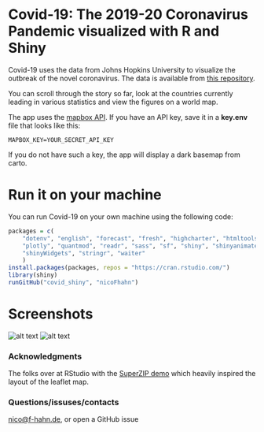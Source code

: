 # Covid-19: The 2019-20 Coronavirus Pandemic visualized  with R and Shiny
Covid-19 uses the data from Johns Hopkins University to visualize the outbreak of the novel coronavirus. The data is available from [this repository](https://github.com/CSSEGISandData/COVID-19/tree/master/csse_covid_19_data).

You can scroll through the story so far, look at the countries currently leading in various statistics and view the figures on a world map.

The app uses the [mapbox API](https://docs.mapbox.com/api/). If you have an API key, save it in a **key.env** file that looks like this:
```{bash}
MAPBOX_KEY=YOUR_SECRET_API_KEY
```
If you do not have such a key, the app will display a dark basemap from carto.
# Run it on your machine
You can run Covid-19 on your own machine using the following code:
```R
packages = c(
	"dotenv", "english", "forecast", "fresh", "highcharter", "htmltools", "leaflet", "leaflet.extras",
	"plotly", "quantmod", "readr", "sass", "sf", "shiny", "shinyanimate", "shinybusy", "shinyjs",
	"shinyWidgets", "stringr", "waiter"
	)
install.packages(packages, repos = "https://cran.rstudio.com/")
library(shiny)
runGitHub("covid_shiny", "nicoFhahn")
```
# Screenshots
![alt text](https://i.imgur.com/yP3b7eA.png "Logo Title Text 1")
![alt text](https://i.imgur.com/PLz7s2e.png "Logo Title Text 1")

### Acknowledgments
The folks over at RStudio with the [SuperZIP demo](https://github.com/rstudio/shiny-examples/tree/master/063-superzip-example) which heavily inspired the layout of the leaflet map.

### Questions/issuses/contacts
nico@f-hahn.de, or open a GitHub issue
